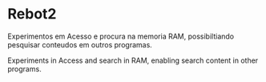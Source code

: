 # Rebot2

Experimentos em Acesso e procura na memoria RAM, possibiltiando pesquisar conteudos em outros programas.


Experiments in Access and search in RAM, enabling search content in other programs.
